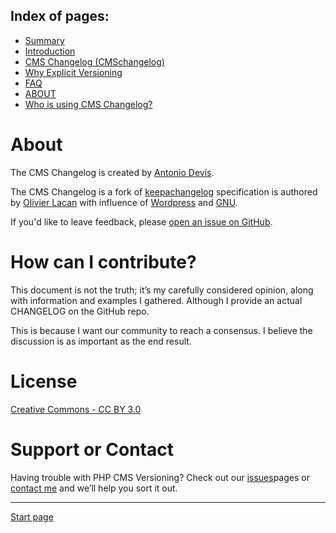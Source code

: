 Index of pages:
---------------

* [Summary](/README.md)
* [Introduction](/README.md)
* [CMS Changelog (CMSchangelog)](/CHANGELOG.md)
* [Why Explicit Versioning](/WHY.md)
* [FAQ](/FAQ.md)
* [ABOUT](/ABOUT.md)
* [Who is using CMS Changelog?](/USERS.md)


# About

The CMS Changelog is created by [Antonio Devís](https://github.com/colomet).

The CMS Changelog is a fork of [keepachangelog](http://keepachangelog.com) specification is authored by [Olivier Lacan](http://olivierlacan.com/) with influence of [Wordpress](https://codex.wordpress.org/WordPress_Versions) and [GNU](https://www.gnu.org/prep/standards/html_node/Change-Logs.html#Change-Logs).

If you'd like to leave feedback, please [open an issue on GitHub](https://github.com/Software-Development-Guidelines/CMSchangelog/issues).


# How can I contribute?

This document is not the truth; it’s my carefully considered opinion, along with information and examples I gathered. Although I provide an actual CHANGELOG on the GitHub repo.

This is because I want our community to reach a consensus. I believe the discussion is as important as the end result.


# License

[Creative Commons - CC BY 3.0](http://creativecommons.org/licenses/by/3.0/)


# Support or Contact

Having trouble with PHP CMS Versioning? Check out our [issues](https://github.com/Software-Development-Guidelines/CMSchangelog/issues)pages or [contact me](https://www.linkedin.com/in/antonio-devis-lopez/) and we’ll help you sort it out.


---



[Start page](./)
